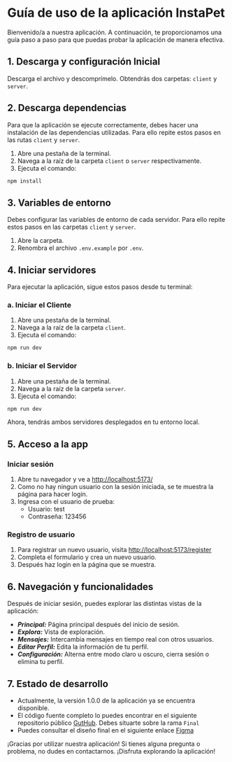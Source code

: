 # Guía de uso de la aplicación InstaPet

Bienvenido/a a nuestra aplicación. A continuación, te proporcionamos una guía paso a paso para que puedas probar la aplicación de manera efectiva.

## 1. Descarga y configuración Inicial

Descarga el archivo y descomprímelo. Obtendrás dos carpetas: `client` y `server`.

## 2. Descarga dependencias

Para que la aplicación se ejecute correctamente, debes hacer una instalación de las dependencias utilizadas.
Para ello repite estos pasos en las rutas `client` y `server`.
1. Abre una pestaña de la terminal.
2. Navega a la raíz de la carpeta `client` o `server` respectivamente.
3. Ejecuta el comando:

```bash
npm install
``` 

## 3. Variables de entorno

Debes configurar las variables de entorno de cada servidor.
Para ello repite estos pasos en las carpetas `client` y `server`.
1. Abre la carpeta.
2. Renombra el archivo `.env.example` por `.env`.

## 4. Iniciar servidores

Para ejecutar la aplicación, sigue estos pasos desde tu terminal:

### a. Iniciar el Cliente

1. Abre una pestaña de la terminal.
2. Navega a la raíz de la carpeta `client`.
3. Ejecuta el comando:

```bash
npm run dev
```

### b. Iniciar el Servidor

1. Abre una pestaña de la terminal.
2. Navega a la raíz de la carpeta `server`.
3. Ejecuta el comando:

```bash
npm run dev
```

Ahora, tendrás ambos servidores desplegados en tu entorno local.

## 5. Acceso a la app

### Iniciar sesión

1. Abre tu navegador y ve a [http://localhost:5173/](http://localhost:5173/)
2. Como no hay ningun usuario con la sesión iniciada, se te muestra la página para hacer login.
3. Ingresa con el usuario de prueba:
    - Usuario: test
    - Contraseña: 123456

### Registro de usuario

1. Para registrar un nuevo usuario, visita [http://localhost:5173/register](http://localhost:5173/register)
2. Completa el formulario y crea un nuevo usuario.
3. Después haz login en la página que se muestra.

## 6. Navegación y funcionalidades

Después de iniciar sesión, puedes explorar las distintas vistas de la aplicación:

- ***Principal:*** Página principal después del inicio de sesión.
- ***Explora:*** Vista de exploración.
- ***Mensajes:*** Intercambia mensajes en tiempo real con otros usuarios.
- ***Editar Perfil:*** Edita la información de tu perfil.
- ***Configuración:*** Alterna entre modo claro u oscuro, cierra sesión o elimina tu perfil.

## 7. Estado de desarrollo

- Actualmente, la versión 1.0.0 de la aplicación ya se encuentra disponible.
- El código fuente completo lo puedes encontrar en el siguiente repositorio público [GutHub](https://github.com/eskalona17/TFG-DAW). Debes situarte sobre la rama `Final`
- Puedes consultar el diseño final en el siguiente enlace [Figma](https://www.figma.com/proto/YBFfJ2qbnVAv2IiIzuYUrx/Mockup?type=design&node-id=1-9&t=BFUwUcrfdWatSBw3-1&scaling=scale-down-width&page-id=0%3A1&starting-point-node-id=1%3A9&mode=design)

¡Gracias por utilizar nuestra aplicación! Si tienes alguna pregunta o problema, no dudes en contactarnos. ¡Disfruta explorando la aplicación!
